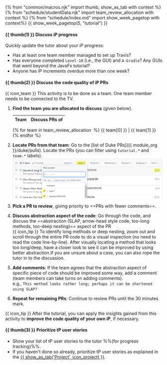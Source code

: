 {% from "common/macros.njk" import thumb, show_as_tab with context %}
{% from "schedule/studentData.njk" import team_review_allocation with context %}
{% from "schedule/index.md" import show_week_pagetop with context%}
{{ show_week_pagetop(5, "tutorial") }}

#### {{ thumb(1) }} Discuss iP progress

Quickly update the tutor about your iP progress:
* Has at least one team member managed to set up Travis?
* Has everyone completed `Level-10` (i.e., the GUI) and `A-Gradle`? Any GUIs that went beyond the JavaFx tutorial?
* Anyone has iP increments overdue more than one week?

#### {{ thumb(2) }} Discuss the code quality of iP PRs

<div class="indented">

{{ icon_team }} This activity is to be done as a team. One team member needs to be connected to the TV.
</div>

1. **Find the team you are allocated to discuss** (given below).

   <panel header="Team allocation for the code quality discussion" minimized >
   
   Team          | Discuss PRs of
   --------------|--------------
   {% for team in team_review_allocation  %}
   {{ team[0] }} | {{ team[1] }}
   {% endfor %}
   </panel>
   <p/>

1. **Locate PRs from that team**: Go to the [list of Duke PRs]({{ module_org }}/duke/pulls). Locate the PRs (you can filter using `tutorial.*` and `team.*` labels).
   <img src="../../admin/images/filterPrsUsingLabels.png" />
1. **Pick a PR to review**, giving priority to ==PRs with fewer comments==.
1. **Discuss abstraction aspect of the code**: Go through the code, and discuss the ==abstraction (SLAP, arrow-head style code, too-long methods, too-deep nesting)== aspect of the PR<br/>
   {{ icon_tip }} To identify long methods or deep nesting, zoom out and scroll through the entire PR code to do a visual inspection (no need to read the code line-by-line). After visually locating a method that looks too long/deep, have a closer look to see it can be improved by using better abstraction.If you are unsure about a case, you can also rope the tutor in to the discussion.
1. **Add comments**: If the team agrees that the abstraction aspect of specific piece of code should be improved some way, add a comment (team members can take turns on adding comments).<br/>
   e.g., `This method looks rather long; perhaps it can be shortened using SLAP?`
1. **Repeat for remaining PRs**: Continue to review PRs until the 30 minutes mark.

<div class="indented">

{{ icon_tip }} After the tutorial, you can apply the insights gained from this activity to **improve the code quality of your own iP**, if necessary.
</div>

#### {{ thumb(3) }} Prioritize tP user stories

* Show your list of tP user stories to the tutor %%(for progress tracking)%%.
* If you haven't done so already, prioritize tP user stories as explained in the [{{ show_as_tab('Project', icon_project) }}](project.html#2-prioritize-the-user-stories-before-or-during-the-tutorial).

